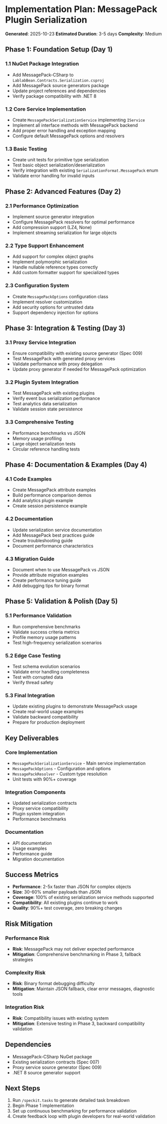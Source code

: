 # Implementation Plan: MessagePack Plugin Serialization

**Generated**: 2025-10-23
**Estimated Duration**: 3-5 days
**Complexity**: Medium

## Phase 1: Foundation Setup (Day 1)

### 1.1 NuGet Package Integration

- Add MessagePack-CSharp to `LablabBean.Contracts.Serialization.csproj`
- Add MessagePack source generators package
- Update project references and dependencies
- Verify package compatibility with .NET 8

### 1.2 Core Service Implementation

- Create `MessagePackSerializationService` implementing `IService`
- Implement all interface methods with MessagePack backend
- Add proper error handling and exception mapping
- Configure default MessagePack options and resolvers

### 1.3 Basic Testing

- Create unit tests for primitive type serialization
- Test basic object serialization/deserialization
- Verify integration with existing `SerializationFormat.MessagePack` enum
- Validate error handling for invalid inputs

## Phase 2: Advanced Features (Day 2)

### 2.1 Performance Optimization

- Implement source generator integration
- Configure MessagePack resolvers for optimal performance
- Add compression support (LZ4, None)
- Implement streaming serialization for large objects

### 2.2 Type Support Enhancement

- Add support for complex object graphs
- Implement polymorphic serialization
- Handle nullable reference types correctly
- Add custom formatter support for specialized types

### 2.3 Configuration System

- Create `MessagePackOptions` configuration class
- Implement resolver customization
- Add security options for untrusted data
- Support dependency injection for options

## Phase 3: Integration & Testing (Day 3)

### 3.1 Proxy Service Integration

- Ensure compatibility with existing source generator (Spec 009)
- Test MessagePack with generated proxy services
- Validate performance with proxy delegation
- Update proxy generator if needed for MessagePack optimization

### 3.2 Plugin System Integration

- Test MessagePack with existing plugins
- Verify event bus serialization performance
- Test analytics data serialization
- Validate session state persistence

### 3.3 Comprehensive Testing

- Performance benchmarks vs JSON
- Memory usage profiling
- Large object serialization tests
- Circular reference handling tests

## Phase 4: Documentation & Examples (Day 4)

### 4.1 Code Examples

- Create MessagePack attribute examples
- Build performance comparison demos
- Add analytics plugin example
- Create session persistence example

### 4.2 Documentation

- Update serialization service documentation
- Add MessagePack best practices guide
- Create troubleshooting guide
- Document performance characteristics

### 4.3 Migration Guide

- Document when to use MessagePack vs JSON
- Provide attribute migration examples
- Create performance tuning guide
- Add debugging tips for binary format

## Phase 5: Validation & Polish (Day 5)

### 5.1 Performance Validation

- Run comprehensive benchmarks
- Validate success criteria metrics
- Profile memory usage patterns
- Test high-frequency serialization scenarios

### 5.2 Edge Case Testing

- Test schema evolution scenarios
- Validate error handling completeness
- Test with corrupted data
- Verify thread safety

### 5.3 Final Integration

- Update existing plugins to demonstrate MessagePack usage
- Create real-world usage examples
- Validate backward compatibility
- Prepare for production deployment

## Key Deliverables

### Core Implementation

- `MessagePackSerializationService` - Main service implementation
- `MessagePackOptions` - Configuration and options
- `MessagePackResolver` - Custom type resolution
- Unit tests with 90%+ coverage

### Integration Components

- Updated serialization contracts
- Proxy service compatibility
- Plugin system integration
- Performance benchmarks

### Documentation

- API documentation
- Usage examples
- Performance guide
- Migration documentation

## Success Metrics

- **Performance**: 2-5x faster than JSON for complex objects
- **Size**: 30-60% smaller payloads than JSON
- **Coverage**: 100% of existing serialization service methods supported
- **Compatibility**: All existing plugins continue to work
- **Quality**: 90%+ test coverage, zero breaking changes

## Risk Mitigation

### Performance Risk

- **Risk**: MessagePack may not deliver expected performance
- **Mitigation**: Comprehensive benchmarking in Phase 3, fallback strategies

### Complexity Risk

- **Risk**: Binary format debugging difficulty
- **Mitigation**: Maintain JSON fallback, clear error messages, diagnostic tools

### Integration Risk

- **Risk**: Compatibility issues with existing system
- **Mitigation**: Extensive testing in Phase 3, backward compatibility validation

## Dependencies

- MessagePack-CSharp NuGet package
- Existing serialization contracts (Spec 007)
- Proxy service source generator (Spec 009)
- .NET 8 source generator support

## Next Steps

1. Run `/speckit.tasks` to generate detailed task breakdown
2. Begin Phase 1 implementation
3. Set up continuous benchmarking for performance validation
4. Create feedback loop with plugin developers for real-world validation
